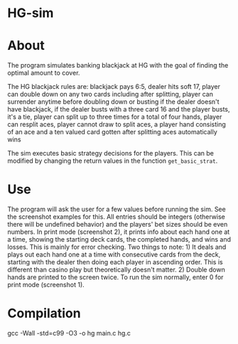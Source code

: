 # HG-sim

# About

The program simulates banking blackjack at HG with the goal of finding the optimal amount to cover. 

The HG blackjack rules are:
  blackjack pays 6:5, 
  dealer hits soft 17, 
  player can double down on any two cards including after splitting, 
  player can surrender anytime before doubling down or busting if the dealer doesn't have blackjack, 
  if the dealer busts with a three card 16 and the player busts, it's a tie, 
  player can split up to three times for a total of four hands,
  player can resplit aces,
  player cannot draw to split aces,
  a player hand consisting of an ace and a ten valued card gotten after splitting aces automatically wins
  
The sim executes basic strategy decisions for the players. This can be modified by changing the return values in the function `get_basic_strat`.

# Use
The program will ask the user for a few values before running the sim. See the screenshot examples for this. All entries should be integers (otherwise there will be undefined behavior) and the players' bet sizes should be even numbers.
In print mode (screenshot 2), it prints info about each hand one at a time, showing the starting deck cards, the completed hands, and wins and losses. This is mainly for error checking. Two things to note: 1) It deals and plays out each hand one at a time with consecutive cards from the deck, starting with the dealer then doing each player in ascending order. This is different than casino play but theoretically doesn't matter. 2) Double down hands are printed to the screen twice.
To run the sim normally, enter 0 for print mode (screenshot 1). 
# Compilation
gcc -Wall -std=c99 -O3 -o hg main.c hg.c

  
  
  
  
  
